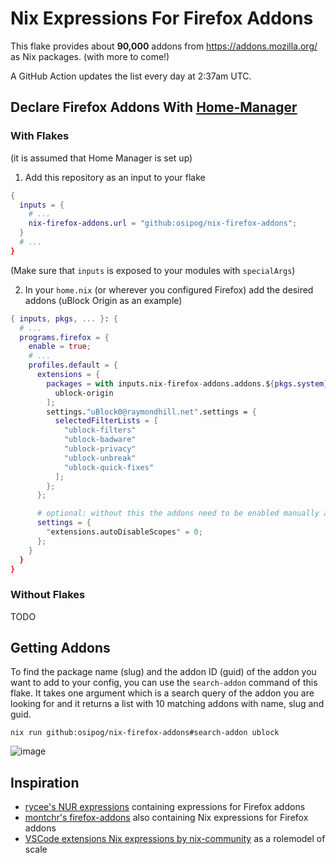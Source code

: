 # Nix Expressions For Firefox Addons

This flake provides about **90,000** addons from https://addons.mozilla.org/ as Nix packages. (with more to come!)

A GitHub Action updates the list every day at 2:37am UTC.

## Declare Firefox Addons With [Home-Manager](https://github.com/nix-community/home-manager)

### With Flakes
(it is assumed that Home Manager is set up)

1. Add this repository as an input to your flake

```nix
{
  inputs = {
    # ...
    nix-firefox-addons.url = "github:osipog/nix-firefox-addons";
  }
  # ...
}
```

(Make sure that `inputs` is exposed to your modules with `specialArgs`)


2. In your `home.nix` (or wherever you configured Firefox) add the desired addons (uBlock Origin as an example)

```nix
{ inputs, pkgs, ... }: {
  # ...
  programs.firefox = {
    enable = true;
    # ...
    profiles.default = {
      extensions = {
        packages = with inputs.nix-firefox-addons.addons.${pkgs.system} [
          ublock-origin
        ];
        settings."uBlock0@raymondhill.net".settings = {
          selectedFilterLists = [
            "ublock-filters"
            "ublock-badware"
            "ublock-privacy"
            "ublock-unbreak"
            "ublock-quick-fixes"
          ];
        };
      };

      # optional: without this the addons need to be enabled manually after first install
      settings = {
        "extensions.autoDisableScopes" = 0;
      };
    }
  }
}
```

### Without Flakes

TODO

## Getting Addons

To find the package name (slug) and the addon ID (guid) of the addon you want to add to your config, you can use the `search-addon` command of this flake. It takes one argument which is a search query of the addon you are looking for and it returns a list with 10 matching addons with name, slug and guid.

```
nix run github:osipog/nix-firefox-addons#search-addon ublock
```
![image](https://github.com/user-attachments/assets/86b0fc26-3571-4f0d-9992-af3fc3cffca9)




## Inspiration

- [rycee's NUR expressions](https://gitlab.com/rycee/nur-expressions) containing expressions for Firefox addons
- [montchr's firefox-addons](https://github.com/seadome/firefox-addons) also containing Nix expressions for Firefox addons
- [VSCode extensions Nix expressions by nix-community](https://github.com/nix-community/nix-vscode-extensions) as a rolemodel of scale
